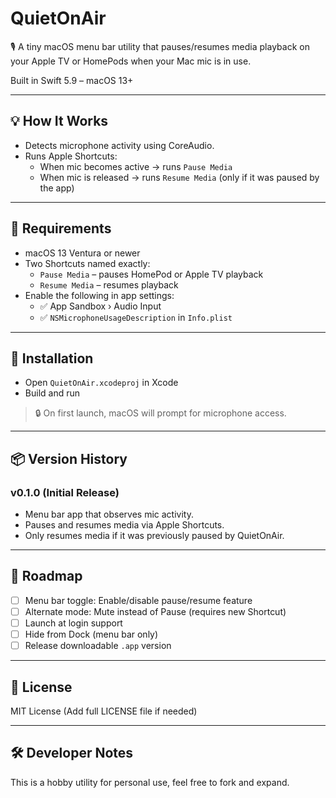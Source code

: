 # QuietOnAir

🎙️ A tiny macOS menu bar utility that pauses/resumes media playback on your Apple TV or HomePods when your Mac mic is in use.

Built in Swift 5.9 – macOS 13+

---

## 💡 How It Works

- Detects microphone activity using CoreAudio.
- Runs Apple Shortcuts:
  - When mic becomes active → runs `Pause Media`
  - When mic is released → runs `Resume Media` (only if it was paused by the app)

---

## 🧰 Requirements

- macOS 13 Ventura or newer
- Two Shortcuts named exactly:
  - `Pause Media` – pauses HomePod or Apple TV playback
  - `Resume Media` – resumes playback
- Enable the following in app settings:
  - ✅ App Sandbox › Audio Input
  - ✅ `NSMicrophoneUsageDescription` in `Info.plist`

---

## 🚀 Installation

- Open `QuietOnAir.xcodeproj` in Xcode
- Build and run

> 🔒 On first launch, macOS will prompt for microphone access.

---

## 📦 Version History

### v0.1.0 (Initial Release)
- Menu bar app that observes mic activity.
- Pauses and resumes media via Apple Shortcuts.
- Only resumes media if it was previously paused by QuietOnAir.

---

## 🧭 Roadmap

- [ ] Menu bar toggle: Enable/disable pause/resume feature
- [ ] Alternate mode: Mute instead of Pause (requires new Shortcut)
- [ ] Launch at login support
- [ ] Hide from Dock (menu bar only)
- [ ] Release downloadable `.app` version

---

## 📝 License

MIT License (Add full LICENSE file if needed)

---

## 🛠 Developer Notes

This is a hobby utility for personal use, feel free to fork and expand.
